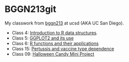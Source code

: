 # BGGN213git
My classwork from [bggn213](https://bioboot.github.io/bggn213_F24/) at ucsd (AKA UC San Diego).

- Class 4: [Introduction to R data structures](https://github.com/yosarian707/bggn213_git/blob/main/class04/class04.R).
- Class 5: [GGPLOT2 and its use](https://github.com/yosarian707/bggn213_git/blob/main/class05/class05.qmd)
- Class 6: [R functions and their applications](https://github.com/yosarian707/bggn213_git/blob/main/class05/class05.qmd)
- Class 15: [Pertussis and vaccine type dependence](https://github.com/yosarian707/bggn213_git/blob/main/Class%2015Pertussis/Class15WBRay.qmd)
- Class 09: [Halloween Candy Mini Project](https://github.com/yosarian707/bggn213_git/blob/main/Class09%20Halloween%20Mini/redux.md)
